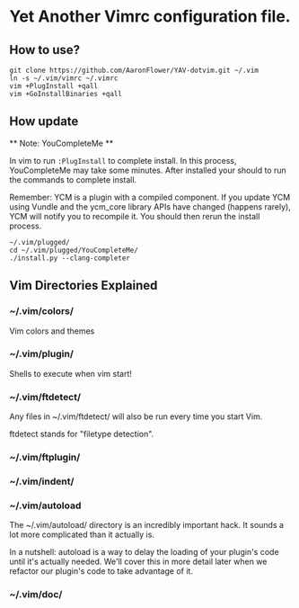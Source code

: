 # Yet Another Vimrc configuration file.

## How to use?

```
git clone https://github.com/AaronFlower/YAV-dotvim.git ~/.vim
ln -s ~/.vim/vimrc ~/.vimrc
vim +PlugInstall +qall
vim +GoInstallBinaries +qall
```

## How update

** Note: YouCompleteMe  **

In vim to run `:PlugInstall` to complete install. In this process, YouCompleteMe may take some minutes.
After installed your should to run the commands to complete install.

Remember: YCM is a plugin with a compiled component. If you update YCM using Vundle and the ycm_core library APIs have changed (happens rarely), YCM will notify you to recompile it. You should then rerun the install process.

```
~/.vim/plugged/
cd ~/.vim/plugged/YouCompleteMe/
./install.py --clang-completer
```

## Vim Directories Explained

### ~/.vim/colors/

Vim colors and themes

### ~/.vim/plugin/
Shells to execute when vim start!

### ~/.vim/ftdetect/

Any files in ~/.vim/ftdetect/ will also be run every time you start Vim.

ftdetect stands for "filetype detection".

### ~/.vim/ftplugin/


### ~/.vim/indent/

### ~/.vim/autoload
The ~/.vim/autoload/ directory is an incredibly important hack. It sounds
a lot more complicated than it actually is.

In a nutshell: autoload is a way to delay the loading of your plugin's code
until it's actually needed. We'll cover this in more detail later when we
refactor our plugin's code to take advantage of it.

### ~/.vim/doc/
